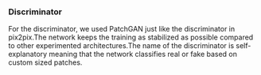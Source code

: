 ### Discriminator
For the discriminator, we used PatchGAN just like the discriminator in pix2pix.The network
keeps the training as stabilized as possible compared to other experimented
architectures.The name of the discriminator is self-explanatory meaning that the network
classifies real or fake based on custom sized patches.
